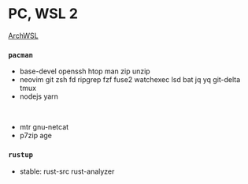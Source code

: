 PC, WSL 2
========
[ArchWSL](https://github.com/yuk7/ArchWSL)

### `pacman`
- base-devel openssh htop man zip unzip
- neovim git zsh fd ripgrep fzf fuse2 watchexec lsd bat jq yq git-delta tmux
- nodejs yarn

&nbsp;

- mtr gnu-netcat
- p7zip age

### `rustup`
- stable: rust-src rust-analyzer

